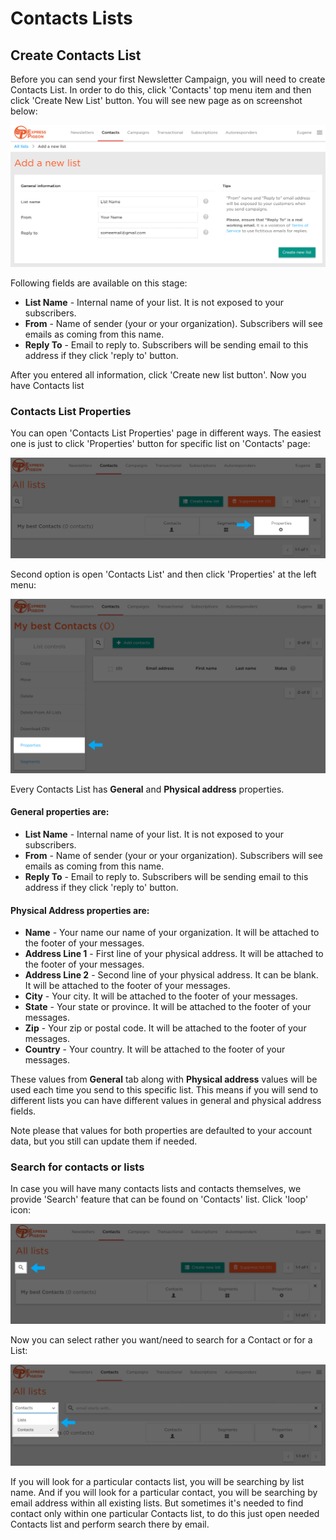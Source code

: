 # Contacts Lists

<ul data-toc data-toc-headings="h2,h3,h4"></ul>


## Create Contacts List

Before you can send your first Newsletter Campaign, you will need to create Contacts List. In order to do this, click 'Contacts' top menu item and then click 'Create New List' button. You will see new page as on screenshot below:

![](../images/contacts/create_contact_list_1.png)

Following fields are available on this stage:

* **List Name** - Internal name of your list. It is not exposed to your subscribers. 
* **From** - Name of sender (your or your organization). Subscribers will see emails as coming from this name.
* **Reply To** - Email to reply to. Subscribers will be sending email to this address if they click 'reply to' button.

After you entered all information, click 'Create new list button'. Now you have Contacts list

### Contacts List Properties

You can open 'Contacts List Properties' page in different ways. The easiest one is just to click 'Properties' button for specific list on 'Contacts' page:

![](../images/contacts/list_properties_1.png)

Second option is open 'Contacts List' and then click 'Properties' at the left menu:

![](../images/contacts/list_properties_2.png)


Every Contacts List has **General** and **Physical address** properties.

#### General properties are:

* **List Name** - Internal name of your list. It is not exposed to your subscribers. 
* **From** - Name of sender (your or your organization). Subscribers will see emails as coming from this name.
* **Reply To** - Email to reply to. Subscribers will be sending email to this address if they click 'reply to' button.

#### Physical Address properties are:

* **Name** - Your name our name of your organization. It will be attached to the footer of your messages.
* **Address Line 1** - First line of your physical address. It will be attached to the footer of your messages.
* **Address Line 2** - Second line of your physical address. It can be blank. It will be attached to the footer of your messages.
*  **City** - Your city. It will be attached to the footer of your messages.
*  **State** - Your state or province. It will be attached to the footer of your messages.
*  **Zip** - Your zip or postal code. It will be attached to the footer of your messages.
*  **Country** - Your country. It will be attached to the footer of your messages.


These values from **General** tab along with **Physical address** values will be used each time you send to this specific list. This means if you will send to different lists you can have different values in general and physical address fields.

Note please that values for both properties are defaulted to your account data, but you still can update them if needed.

### Search for contacts or lists 

In case you will have many contacts lists and contacts themselves, we provide 'Search' feature that can be found on 'Contacts' list. Click 'loop' icon:

![](../images/contacts/lists_search_1.png)

Now you can select rather you want/need to search for a Contact or for a List:

![](../images/contacts/lists_search_2.png)

If you will look for a particular contacts list, you will be searching by list name. And if you will look for a particular contact, you will be searching by email address within all existing lists. But sometimes it's needed to find contact only within one particular Contacts list, to do this just open needed Contacts list and perform search there by email.



